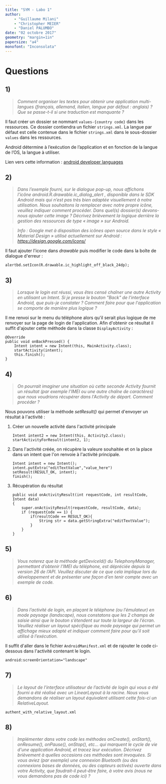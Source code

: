 ```yaml
---
title: "SYM - Labo 1"
author:
    - "Guillaume Milani"
	- "Christopher MEIER"
	- "Daniel PALUMBO"
date: "02 octobre 2017"
geometry: "margin=1in"
papersize: "a4"
monofont: "Inconsolata"
---
```


# Questions

## 1)

> *Comment organiser les textes pour obtenir une application multi-langues
(français, allemand, italien, langue par défaut : anglais) ? Que se passe-t-il
si une traduction est manquante ?*

Il faut créer un dossier se nommant `values-{country code}` dans les ressources.
Ce dossier contiendra un fichier `strings.xml`. La langue par défaut est celle
contenue dans le fichier `strings.xml` dans le sous-dossier `values` dans les
ressources.

Android détermine à l’exécution de l’application et en fonction de la langue de
l’OS, la langue à utiliser.

Lien vers cette information : [android developer languages](https://developer.android.com/training/basics/supporting-devices/languages.html)

## 2)

> *Dans  l’exemple  fourni,  sur  le  dialogue  pop-up,  nous  affichons  
l’icône android.R.drawable.ic_dialog_alert , disponible dans le SDK Android mais
qui n’est pas très bien adaptée visuellement à notre utilisation.
Nous souhaitons la remplacer avec notre propre icône, veuillez indiquer comment
procéder. Dans quel(s) dossier(s) devons-nous ajouter cette image ? Décrivez
brièvement la logique derrière la gestion des ressources de type « image » sur
Android.*

> *Info : Google met à disposition des icônes open source dans le style
« Material Design » utilisé actuellement sur Android : https://design.google.com/icons/*

Il faut ajouter l'icone dans *drawable* puis modifier le code dans la boîte de
dialogue d'erreur :

```
alertbd.setIcon(R.drawable.ic_highlight_off_black_24dp);
```

## 3)

> *Lorsque le login est réussi, vous êtes censé chaîner une autre Activity en
utilisant un Intent. Si je presse le bouton "Back" de l'interface Android, que
puis-je constater ? Comment faire pour que l'application se comporte de manière
plus logique ?*

Il me renvoi sur le menu du téléphone alors qu'il serait plus logique de me
renvoyer sur la page de login de l'application. Afin d'obtenir ce résultat il
suffit d'ajouter cette méthode dans la classe `DisplayActivity` :

```
@Override
public void onBackPressed() {
    Intent intent = new Intent(this, MainActivity.class);
    startActivity(intent);
    this.finish();
}
```

## 4)

> *On pourrait imaginer une situation où cette seconde Activity fournit un
résultat (par exemple l’IMEI ou une autre chaîne de caractères) que nous
voudrions récupérer dans l'Activity de départ. Comment procéder ?*

Nous pouvons utiliser la méthode *setResult()* qui permet d'envoyer un résultat
à l'activité :

1) Créer un nouvelle activité dans l'activité principale

    ```
    Intent intent2 = new Intent(this, Activity2.class);
    startActivityForResult(intent2, 1);
    ```

2) Dans l'activité créée, on récupère la valeure souhaitée et on la place dans
un intent que l'on renvoie à l'activité principale.

    ```
    Intent intent = new Intent();
    intent.putExtra("editTextValue","value_here")
    setResult(RESULT_OK, intent);
    finish();
    ```

3) Récupération du résultat

    ```
    public void onActivityResult(int requestCode, int resultCode, Intent data)
    {
        super.onActivityResult(requestCode, resultCode, data);
        if (requestCode == 1) {
            if(resultCode == RESULT_OK){
                String str = data.getStringExtra("editTextValue");
            }
        }
    }
    ```

## 5)

> *Vous noterez que la méthode getDeviceId() du TelephonyManager, permettant
d’obtenir l’IMEI du téléphone, est dépréciée depuis la version 26 de l’API.
Veuillez discuter de ce que cela implique lors du développement et de présenter
une façon d’en tenir compte avec un exemple de code.*



## 6)

> *Dans l’activité de login, en plaçant le téléphone (ou l’émulateur) en mode
paysage (landscape), nous constatons que les 2 champs de saisie ainsi que le
bouton s’étendent sur toute la largeur de l’écran. Veuillez réaliser un layout
spécifique au mode paysage qui permet un affichage mieux adapté et indiquer
comment faire pour qu’il soit utilisé à l’exécution.*

Il suffit d'aller dans le fichier `AndroidManifest.xml` et de rajouter le code
ci-dessous dans l'activité contenant le login.

```
android:screenOrientation="landscape"
```

## 7)

> *Le layout de l’interface utilisateur de l’activité de login qui vous a été
fourni a été réalisé avec un LinearLayout à la racine. Nous vous demandons de
réaliser un layout équivalent utilisant cette fois-ci un RelativeLayout.*

`authent_with_relative_layout.xml`

## 8)

> *Implémenter dans votre code les méthodes onCreate(), onStart(), onResume(),
onPause(), onStop(), etc... qui marquent le cycle de vie d'une application
Android, et tracez leur exécution. Décrivez brièvement à quelles occasions ces
méthodes sont invoquées. Si vous aviez (par exemple) une connexion Bluetooth
(ou des connexions bases de données, ou des capteurs activés) ouverte dans votre
Activity, que faudrait-il peut-être faire, à votre avis (nous ne vous demandons
pas de code ici) ?*
